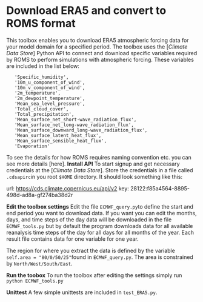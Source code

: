 # Download ERA5 and convert to ROMS format

This toolbox enables you to download ERA5 atmospheric forcing data for your model domain for a specified period.  The toolbox uses the [*Climate Data Store*] Python API to connect and download specific variables required by ROMS to perform simulations with atmospheric forcing. These variables are included in the list below:
```
   'Specific_humidity',
   '10m_u_component_of_wind',
   '10m_v_component_of_wind',
   '2m_temperature',
   '2m_dewpoint_temperature',
   'Mean_sea_level_pressure',
   'Total_cloud_cover',
   'Total_precipitation',
   'Mean_surface_net_short-wave_radiation_flux',
   'Mean_surface_net_long-wave_radiation_flux',
   'Mean_surface_downward_long-wave_radiation_flux',
   'Mean_surface_latent_heat_flux',
   'Mean_surface_sensible_heat_flux',
   'Evaporation'
```

To see the details for how ROMS requires naming convention etc. you can see more details [here].
**Install API**
To start signup and get necessary credentials at the [*Climate Data Store*]. Store the credentials in a file called `.cdsapirc`in you root `$HOME` directory. It should look something like this:

url: https://cds.climate.copernicus.eu/api/v2
key: 28122:f85a4564-8895-498d-ad8a-gf274ba38d2r

**Edit the toolbox settings**
Edit the file `ECMWF_query.py`to define the start and end period you want to download data. If you want you can edit the months, days, and time steps of the day data will be downloaded in the file `ECMWF_tools.py` but by default the program downloads data for all available reanalysis time steps of the day for all days for all months of the year. Each result file contains data for one variable for one year.

The region for where you extract the data is defined by the variable `self.area = "80/0/50/25"`found in `ECMWF_query.py`. The area is constrained by `North/West/South/East`.

**Run the toobox**
To run the toolbox after editing the settings simply run
`python ECMWF_tools.py`

**Unittest**
A few simple unittests are included in `test_ERA5.py`.
